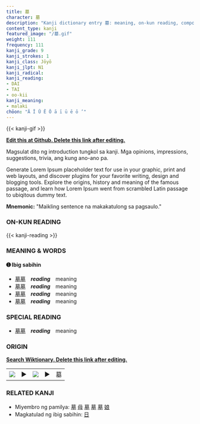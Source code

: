 ```yaml
---
title: 墓
character: 墓
description: "Kanji dictionary entry 墓: meaning, on-kun reading, compounds, origin, related kanji"
content_type: kanji
featured_image: "/墓.gif"
weight: 111
frequency: 111
kanji_grade: 9
kanji_strokes: 1
kanji_class: Jōyō
kanji_jlpt: N1
kanji_radical: 
kanji_reading: 
- DAI
- TAI
- oo-kii
kanji_meaning:
- malaki
chōon: "Ā Ī Ū Ē Ō ā ī ū ē ō ’"
---
```

[//]: # (Don't edit the line below. Kanji animated GIF code is automatically generated.)
{{< kanji-gif >}}

[//]: # (Edit below this line.)

**[Edit this at Github. Delete this link after editing.](https://github.com/tim0g/tim/tree/main/content/kanji/墓/index.md)**

Magsulat dito ng introduction tungkol sa kanji. Mga opinions, impressions, suggestions, trivia, ang kung ano-ano pa.

Generate Lorem Ipsum placeholder text for use in your graphic, print and web layouts, and discover plugins for your favorite writing, design and blogging tools. Explore the origins, history and meaning of the famous passage, and learn how Lorem Ipsum went from scrambled Latin passage to ubiqitous dummy text.
 
**Mnemonic:** "Maikling sentence na makakatulong sa pagsaulo."

### ON-KUN READING

[//]: # (Don't edit the line below. ON-KUN READING code is automatically generated.)
{{< kanji-reading >}}

### MEANING & WORDS

#### ➊ **Ibig sabihin**
  - [墓](../墓)[墓](../墓)　***reading***　meaning
  - [墓](../墓)[墓](../墓)　***reading***　meaning
  - [墓](../墓)[墓](../墓)　***reading***　meaning
  - [墓](../墓)[墓](../墓)　***reading***　meaning

### SPECIAL READING
  - [墓](../墓)[墓](../墓)　***reading***　meaning

### ORIGIN

**[Search Wiktionary. Delete this link after editing.](https://wiktionary.org/wiki/墓)**
<table class="kanji-table"><tr><td>
<img src="60px-墓-bronze.svg.png">
</td><td>▶</td><td>
<img src="60px-墓-oracle.svg.png">
</td><td>▶</td>
<td class="kanji-origin">墓</td>
</tr></table>

### RELATED KANJI
- Miyembro ng pamilya: [墓](../墓) [母](../母) [墓](../墓) [墓](../墓) [墓](../墓) [娘](../娘)
- Magkatulad ng ibig sabihin: [日](../日)
